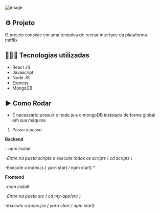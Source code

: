 ![image](https://user-images.githubusercontent.com/78683353/148055925-05d05b28-7e03-4492-8eb6-0f921cbd8711.png)

## ⚙️ Projeto

 O projeto consiste em uma tentativa de recriar interface da plataforma netflix 
 
 
 ## 👨🏻‍💻 Tecnologias utilizadas 
 
 - React JS
 - Javascript
 - Node JS
 - Express 
 - MongoDB
 
 ## ▶️ Como Rodar
 - É necessário possuir o node.js e o mongoDB instalado de forma global em sua máquina
 
 1. Passo a passo
 
**Backend**

*- npm install*

*-Entre na pasta scripts e execute todos os scripts ( cd scripts )*

-Execute o index.js ( yarn start / npm start) *

 **Frontend**
 
 *-npm install*
 
 *-Entre na pasta src ( cd my-app/src )*
 
 *-Execute o index.jsx ( yarn start / npm start)*


